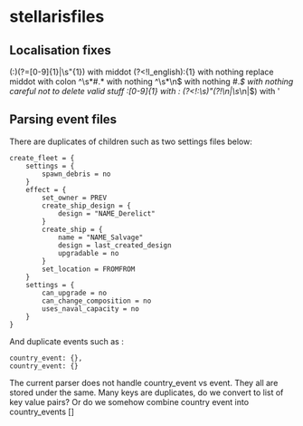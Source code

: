 # stellarisfiles

## Localisation fixes

(:)(?=[0-9]{1}|\s"{1}) with middot
(?<!l_english):{1} with nothing
replace middot with colon
^\s*#.* with nothing
^\s*\n$ with nothing
#.*$ with nothing careful not to delete valid stuff
:[0-9]{1} with :
(?<!:\s)"(?!\n|\s*\n|$) with '


## Parsing event files

There are duplicates of children such as two settings files below:

    create_fleet = {
        settings = {
            spawn_debris = no
        }
        effect = {
            set_owner = PREV
            create_ship_design = {
                design = "NAME_Derelict"
            }
            create_ship = {
                name = "NAME_Salvage"
                design = last_created_design
                upgradable = no
            }
            set_location = FROMFROM
        }
        settings = {
            can_upgrade = no
            can_change_composition = no
            uses_naval_capacity = no
        }
    }

And duplicate events such as :
  
    country_event: {},
    country_event: {}

The current parser does not handle country_event vs event. They all are stored under the same.
Many keys are duplicates, do we convert to list of key value pairs?
Or do we somehow combine country event into country_events []